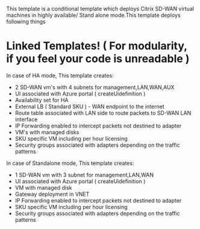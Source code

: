 This template is a conditional template which deploys Citrix SD-WAN virtual machines in highly available/ Stand alone mode.This template deploys following things

# Linked Templates! ( For modularity, if you feel your code is unreadable )

In case of HA mode, This template creates:
- 2 SD-WAN vm's with 4 subnets for management,LAN,WAN,AUX
- UI associated with Azure portal ( createUidefinition )
- Availability set for HA 
- External LB ( Standard SKU ) - WAN endpoint to the internet
- Route table associated with LAN side to route packets to SD-WAN LAN interface
- IP Forwarding enabled to intercept packets not destined to adapter
- VM's with managed disks
- SKU specific VM including per hour licensing
- Security groups associated with adapters depending on the traffic patterns

In case of Standalone mode, This template creates:
- 1 SD-WAN vm with 3 subnet for management,LAN,WAN
- UI associated with Azure portal ( createUidefinition )
- VM with managed disk
- Gateway deployment in VNET
- IP Forwarding enabled to intercept packets not destined to adapter
- SKU specific VM including per hour licensing
- Security groups associated with adapters depending on the traffic patterns
